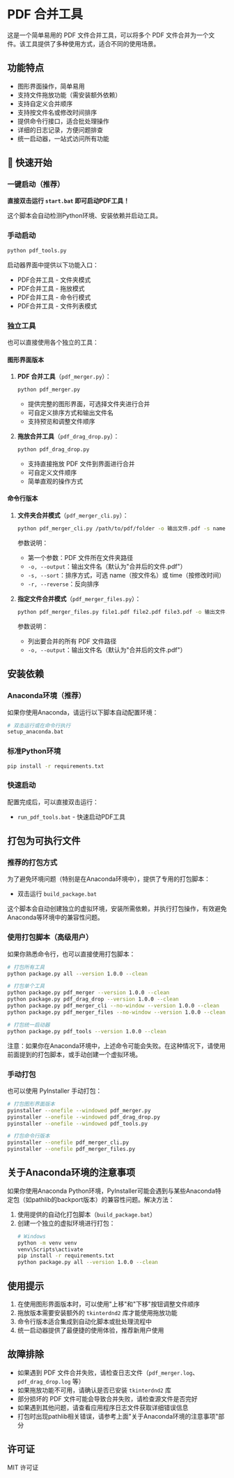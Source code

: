 # PDF 合并工具

这是一个简单易用的 PDF 文件合并工具，可以将多个 PDF 文件合并为一个文件。该工具提供了多种使用方式，适合不同的使用场景。

## 功能特点

- 图形界面操作，简单易用
- 支持文件拖放功能（需安装额外依赖）
- 支持自定义合并顺序
- 支持按文件名或修改时间排序
- 提供命令行接口，适合批处理操作
- 详细的日志记录，方便问题排查
- 统一启动器，一站式访问所有功能

## 🚀 快速开始

### 一键启动（推荐）

**直接双击运行 `start.bat` 即可启动PDF工具！**

这个脚本会自动检测Python环境、安装依赖并启动工具。

### 手动启动

```bash
python pdf_tools.py
```

启动器界面中提供以下功能入口：
- PDF合并工具 - 文件夹模式
- PDF合并工具 - 拖放模式
- PDF合并工具 - 命令行模式
- PDF合并工具 - 文件列表模式

### 独立工具

也可以直接使用各个独立的工具：

#### 图形界面版本

1. **PDF 合并工具**（`pdf_merger.py`）：
   ```bash
   python pdf_merger.py
   ```
   - 提供完整的图形界面，可选择文件夹进行合并
   - 可自定义排序方式和输出文件名
   - 支持预览和调整文件顺序

2. **拖放合并工具**（`pdf_drag_drop.py`）：
   ```bash
   python pdf_drag_drop.py
   ```
   - 支持直接拖放 PDF 文件到界面进行合并
   - 可自定义文件顺序
   - 简单直观的操作方式

#### 命令行版本

1. **文件夹合并模式**（`pdf_merger_cli.py`）：
   ```bash
   python pdf_merger_cli.py /path/to/pdf/folder -o 输出文件.pdf -s name
   ```
   参数说明：
   - 第一个参数：PDF 文件所在文件夹路径
   - `-o, --output`：输出文件名（默认为"合并后的文件.pdf"）
   - `-s, --sort`：排序方式，可选 name（按文件名）或 time（按修改时间）
   - `-r, --reverse`：反向排序

2. **指定文件合并模式**（`pdf_merger_files.py`）：
   ```bash
   python pdf_merger_files.py file1.pdf file2.pdf file3.pdf -o 输出文件.pdf
   ```
   参数说明：
   - 列出要合并的所有 PDF 文件路径
   - `-o, --output`：输出文件名（默认为"合并后的文件.pdf"）

## 安装依赖

### Anaconda环境（推荐）

如果你使用Anaconda，请运行以下脚本自动配置环境：

```bash
# 双击运行或在命令行执行
setup_anaconda.bat
```

### 标准Python环境

```bash
pip install -r requirements.txt
```

### 快速启动

配置完成后，可以直接双击运行：
- `run_pdf_tools.bat` - 快速启动PDF工具

## 打包为可执行文件

### 推荐的打包方式

为了避免环境问题（特别是在Anaconda环境中），提供了专用的打包脚本：

- 双击运行 `build_package.bat`

这个脚本会自动创建独立的虚拟环境，安装所需依赖，并执行打包操作，有效避免Anaconda等环境中的兼容性问题。

### 使用打包脚本（高级用户）

如果你熟悉命令行，也可以直接使用打包脚本：

```bash
# 打包所有工具
python package.py all --version 1.0.0 --clean

# 打包单个工具
python package.py pdf_merger --version 1.0.0 --clean
python package.py pdf_drag_drop --version 1.0.0 --clean
python package.py pdf_merger_cli --no-window --version 1.0.0 --clean
python package.py pdf_merger_files --no-window --version 1.0.0 --clean

# 打包统一启动器
python package.py pdf_tools --version 1.0.0 --clean
```

注意：如果你在Anaconda环境中，上述命令可能会失败。在这种情况下，请使用前面提到的打包脚本，或手动创建一个虚拟环境。

### 手动打包

也可以使用 PyInstaller 手动打包：

```bash
# 打包图形界面版本
pyinstaller --onefile --windowed pdf_merger.py
pyinstaller --onefile --windowed pdf_drag_drop.py 
pyinstaller --onefile --windowed pdf_tools.py

# 打包命令行版本
pyinstaller --onefile pdf_merger_cli.py
pyinstaller --onefile pdf_merger_files.py
```

## 关于Anaconda环境的注意事项

如果你使用Anaconda Python环境，PyInstaller可能会遇到与某些Anaconda特定包（如pathlib的backport版本）的兼容性问题。解决方法：

1. 使用提供的自动化打包脚本（`build_package.bat`）
2. 创建一个独立的虚拟环境进行打包：
   ```bash
   # Windows
   python -m venv venv
   venv\Scripts\activate
   pip install -r requirements.txt
   python package.py all --version 1.0.0 --clean
   ```

## 使用提示

1. 在使用图形界面版本时，可以使用"上移"和"下移"按钮调整文件顺序
2. 拖放版本需要安装额外的 `tkinterdnd2` 库才能使用拖放功能
3. 命令行版本适合集成到自动化脚本或批处理流程中
4. 统一启动器提供了最便捷的使用体验，推荐新用户使用

## 故障排除

- 如果遇到 PDF 文件合并失败，请检查日志文件（`pdf_merger.log`、`pdf_drag_drop.log` 等）
- 如果拖放功能不可用，请确认是否已安装 `tkinterdnd2` 库
- 部分损坏的 PDF 文件可能会导致合并失败，请检查源文件是否完好
- 如果遇到其他问题，请查看应用程序日志文件获取详细错误信息
- 打包时出现pathlib相关错误，请参考上面"关于Anaconda环境的注意事项"部分

## 许可证

MIT 许可证 